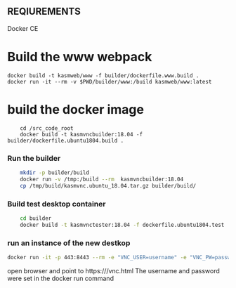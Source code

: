## REQIUREMENTS
Docker CE

# Build the www webpack
```
docker build -t kasmweb/www -f builder/dockerfile.www.build .
docker run -it --rm -v $PWD/builder/www:/build kasmweb/www:latest
```

# build the docker image
```
    cd /src_code_root
    docker build -t kasmvncbuilder:18.04 -f builder/dockerfile.ubuntu1804.build .
```

### Run the builder
```sh
    mkdir -p builder/build
    docker run -v /tmp:/build --rm  kasmvncbuilder:18.04
    cp /tmp/build/kasmvnc.ubuntu_18.04.tar.gz builder/build/
```

### Build test desktop container
```sh
    cd builder
    docker build -t kasmvnctester:18.04 -f dockerfile.ubuntu1804.test .
```

### run an instance of the new destkop
```sh
docker run -it -p 443:8443 --rm -e "VNC_USER=username" -e "VNC_PW=password123"  kasmvnctester:18.04
```

open browser and point to https://<ip-address>/vnc.html
The username and password were set in the docker run command

